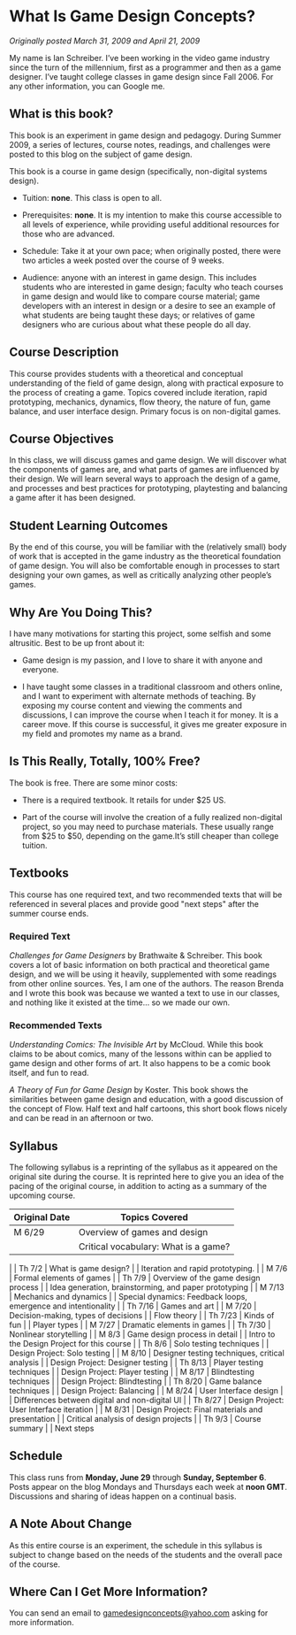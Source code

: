 # What Is Game Design Concepts?

*Originally posted March 31, 2009 and April 21, 2009*

My name is Ian Schreiber. I’ve been working in the video game industry since the turn of the millennium, first as a programmer and then as a game designer. I’ve taught college classes in game design since Fall 2006. For any other information, you can Google me.

## What is this book?

This book is an experiment in game design and pedagogy. During Summer 2009, a series of lectures, course notes, readings, and challenges were posted to this blog on the subject of game design.

This book is a course in game design (specifically, non-digital systems design).

-   Tuition: **none**. This class is open to all.

-   Prerequisites: **none**. It is my intention to make this course accessible to all levels of experience, while providing useful additional resources for those who are advanced.

-   Schedule: Take it at your own pace; when originally posted, there were two articles a week posted over the course of 9 weeks.

-   Audience: anyone with an interest in game design. This includes students who are interested in game design; faculty who teach courses in game design and would like to compare course material; game developers with an interest in design or a desire to see an example of what students are being taught these days; or relatives of game designers who are curious about what these people do all day.


## Course Description

This course provides students with a theoretical and conceptual understanding of the field of game design, along with practical exposure to the process of creating a game. Topics covered include iteration, rapid prototyping, mechanics, dynamics, flow theory, the nature of fun, game balance, and user interface design. Primary focus is on non-digital games.

## Course Objectives

In this class, we will discuss games and game design. We will discover what the components of games are, and what parts of games are influenced by their design. We will learn several ways to approach the design of a game, and processes and best practices for prototyping, playtesting and balancing a game after it has been designed.

## Student Learning Outcomes

By the end of this course, you will be familiar with the (relatively small) body of work that is accepted in the game industry as the theoretical foundation of game design. You will also be comfortable enough in processes to start designing your own games, as well as critically analyzing other people’s games.

## Why Are You Doing This?

I have many motivations for starting this project, some selfish and some altrusitic. Best to be up front about it:

-   Game design is my passion, and I love to share it with anyone and everyone.

-   I have taught some classes in a traditional classroom and others online, and I want to experiment with alternate methods of teaching. By exposing my course content and viewing the comments and discussions, I can improve the course when I teach it for money. It is a career move. If this course is successful, it gives me greater exposure in my field and promotes my name as a brand.


## Is This Really, Totally, 100% Free?

The book is free. There are some minor costs:

-   There is a required textbook. It retails for under $25 US.

-   Part of the course will involve the creation of a fully realized non-digital project, so you may need to purchase materials. These usually range from $25 to $50, depending on the game.It’s still cheaper than college tuition.


## Textbooks

This course has one required text, and two recommended texts that will be referenced in several places and provide good "next steps" after the summer course ends.

### Required Text

*Challenges for Game Designers* by Brathwaite & Schreiber. This book covers a lot of basic information on both practical and theoretical game design, and we will be using it heavily, supplemented with some readings from other online sources. Yes, I am one of the authors. The reason Brenda and I wrote this book was because we wanted a text to use in our classes, and nothing like it existed at the time… so we made our own.

### Recommended Texts

*Understanding Comics: The Invisible Art* by McCloud. While this book claims to be about comics, many of the lessons within can be applied to game design and other forms of art. It also happens to be a comic book itself, and fun to read.

*A Theory of Fun for Game Design* by Koster. This book shows the similarities between game design and education, with a good discussion of the concept of Flow. Half text and half cartoons, this short book flows nicely and can be read in an afternoon or two.

## Syllabus

The following syllabus is a reprinting of the syllabus as it appeared on the original site during the course. It is reprinted here to give you an idea of the pacing of the original course, in addition to acting as a summary of the upcoming course.

| Original Date | Topics Covered 
| ------  | --------------------- 
| M 6/29  | Overview of games and design 
|         | Critical vocabulary: What is a game? 
|
| Th 7/2  | What is game design?
|         | Iteration and rapid prototyping. 
|
| M 7/6   | Formal elements of games 
|
| Th 7/9  | Overview of the game design process 
|		      | Idea generation, brainstorming, and paper prototyping 
|
| M 7/13  | Mechanics and dynamics 
|		      | Special dynamics: Feedback loops, emergence and intentionality 
|
| Th 7/16 | Games and art 
|
| M 7/20  | Decision-making, types of decisions
|         | Flow theory
|
| Th 7/23 | Kinds of fun
|         | Player types
|
| M 7/27  | Dramatic elements in games
|
| Th 7/30 | Nonlinear storytelling
|
| M 8/3   | Game design process in detail
|         | Intro to the Design Project for this course
|
| Th 8/6  | Solo testing techniques
|         | Design Project: Solo testing
|
| M 8/10  | Designer testing techniques, critical analysis
|         | Design Project: Designer testing
|
| Th 8/13 | Player testing techniques
|         | Design Project: Player testing
|
| M 8/17  | Blindtesting techniques
|         | Design Project: Blindtesting
|
| Th 8/20 | Game balance techniques
|         | Design Project: Balancing
|
| M 8/24  | User Interface design
|         | Differences between digital and non-digital UI
|
| Th 8/27 | Design Project: User Interface iteration
|
| M 8/31  | Design Project: Final materials and presentation
|         | Critical analysis of design projects
|
| Th 9/3  | Course summary
|         | Next steps

## Schedule

This class runs from **Monday, June 29** through **Sunday, September 6**. Posts appear on the blog Mondays and Thursdays each week at **noon GMT**. Discussions and sharing of ideas happen on a continual basis.

## A Note About Change

As this entire course is an experiment, the schedule in this syllabus is subject to change based on the needs of the students and the overall pace of the course.

## Where Can I Get More Information?

You can send an email to [gamedesignconcepts@yahoo.com](mailto:gamedesignconcepts@yahoo.com) asking for more information.

